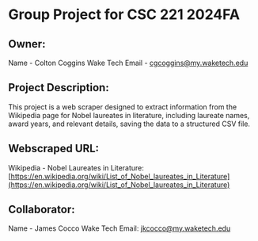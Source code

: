 # Group Project for CSC 221 2024FA

## Owner:
Name - Colton Coggins
Wake Tech Email - cgcoggins@my.waketech.edu

## Project Description:
This project is a web scraper designed to extract information from the Wikipedia page for Nobel laureates in literature, including laureate names, award years, and relevant details, saving the data to a structured CSV file.

## Webscraped URL:
Wikipedia - Nobel Laureates in Literature: [https://en.wikipedia.org/wiki/List_of_Nobel_laureates_in_Literature](https://en.wikipedia.org/wiki/List_of_Nobel_laureates_in_Literature)

## Collaborator:
Name - James Cocco
Wake Tech Email: jkcocco@my.waketech.edu
